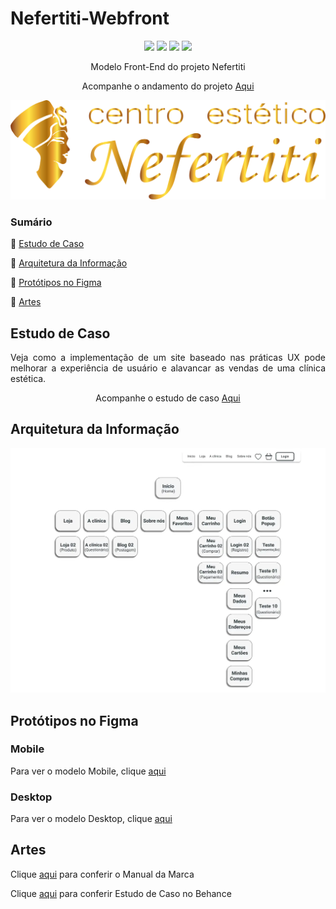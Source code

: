 # Nefertiti-Webfront

<p align="center">
  <img src="https://img.shields.io/static/v1?label= &message=HTML5&color=red&style=flat&logo=appveyor&logo=html5"/>
  <img src="https://img.shields.io/static/v1?label= &message=CSS&color=blueviolet&style=flat&logo=appveyor&logo=css"/>
  <img src="https://img.shields.io/static/v1?label=language &message=Javascript&color=orange&style=flat&logo=appveyor&logo=javascript"/>
  <img src="http://img.shields.io/static/v1?label=STATUS&message=Em Andamento&color=yellow&style=flat"/>
</p>

<p align="center">Modelo Front-End do projeto Nefertiti</p>

<p align="center">Acompanhe o andamento do projeto  <a href="https://almeidastor.github.io/nefertiti-webfront/">Aqui</a></p>


<p align="center"><img src="https://github.com/almeidastor/nefertiti-webfront/blob/main/images/logo-variants/Horizontlogo2.png"></p>


### Sumário
🔹 [Estudo de Caso](#estudo-de-caso)

🔹 [Arquitetura da Informação](#arquitetura-da-informacao)

🔹 [Protótipos no Figma](#prototipos-no-figma)

🔹 [Artes](#artes)




## Estudo de Caso 
<p align="justify">
Veja como a implementação de um site baseado nas práticas UX pode melhorar a experiência de usuário e alavancar as vendas de uma clínica estética.
</p>

<p align="center">
Acompanhe o estudo de caso <a href="https://medium.com/@almeidastor/estudo-de-caso-ui-ux-nefertiti-o-guia-est%C3%A9tico-digital-fd8526af013c">Aqui</a>
</p>


## Arquitetura da Informação

<p align="center"><img src="https://github.com/almeidastor/imgsforreadme/blob/main/nefertiti/arquitetura.jpg"></p>


## Protótipos no Figma

<h3> Mobile </h3>
Para ver o modelo Mobile, clique <a href="https://www.figma.com/proto/YuVgZdCh4c2t2lJ6Yn7Hnl/Nefertiti-Webpage?node-id=142%3A3113&scaling=scale-down&page-id=25%3A4087&starting-point-node-id=142%3A3113">aqui</a>


<h3> Desktop </h3>
Para ver o modelo Desktop, clique <a href="https://www.figma.com/proto/YuVgZdCh4c2t2lJ6Yn7Hnl/Nefertiti-Webpage?node-id=172%3A3256&starting-point-node-id=172%3A3256">aqui</a>


## Artes

Clique <a href="https://drive.google.com/file/d/1GHOqu52YFHISq3KnKhuXfb2ZowV9NFQ0/view?usp=sharing">aqui</a> para conferir o Manual da Marca

Clique <a href="https://www.behance.net/gallery/134811221/Estudo-de-caso-UIUX-Nefertiti-Guia-esttico-digital">aqui</a> para conferir Estudo de Caso no Behance


